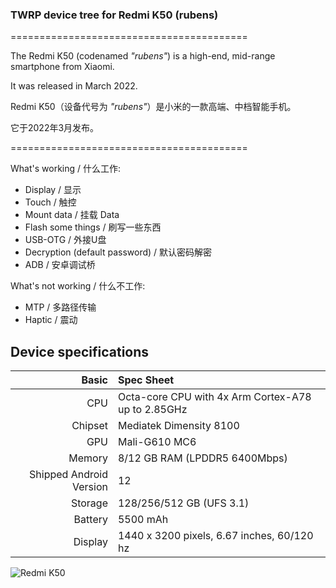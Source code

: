 ### TWRP device tree for Redmi K50 (rubens)

=========================================

The Redmi K50 (codenamed _"rubens"_) is a high-end, mid-range smartphone from Xiaomi.

It was released in March 2022.

Redmi K50（设备代号为 _"rubens"_）是小米的一款高端、中档智能手机。

它于2022年3月发布。

=========================================

What's working / 什么工作: 
- Display / 显示
- Touch / 触控
- Mount data / 挂载 Data
- Flash some things / 刷写一些东西
- USB-OTG / 外接U盘
- Decryption (default password) / 默认密码解密
- ADB / 安卓调试桥

What's not working / 什么不工作:
- MTP / 多路径传输
- Haptic / 震动

## Device specifications

Basic   | Spec Sheet
-------:|:-------------------------
CPU     | Octa-core CPU with 4x Arm Cortex-A78 up to 2.85GHz
Chipset | Mediatek Dimensity 8100
GPU     | Mali-G610 MC6
Memory  | 8/12 GB RAM (LPDDR5 6400Mbps)
Shipped Android Version | 12
Storage | 128/256/512 GB (UFS 3.1)
Battery | 5500 mAh
Display | 1440 x 3200 pixels, 6.67 inches, 60/120 hz

![Redmi K50](https://cdn.cnbj0.fds.api.mi-img.com/b2c-shopapi-pms/pms_1653381863.47942179.png)
